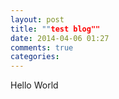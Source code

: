 ```yaml
---
layout: post
title: ""test blog""
date: 2014-04-06 01:27
comments: true
categories: 
---
```


Hello World
